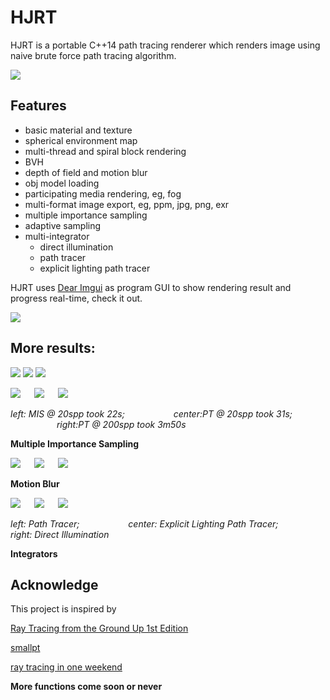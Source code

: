 # HJRT

HJRT is a portable C++14 path tracing renderer which renders image using naive brute force path tracing algorithm.

![](log/img/demo.gif)

## Features

+ basic material and texture
+ spherical environment map
+ multi-thread and spiral block rendering
+ BVH 
+ depth of field and motion blur
+ obj model loading 
+ participating media rendering, eg, fog 
+ multi-format image export, eg, ppm, jpg, png, exr
+ multiple importance sampling
+ adaptive sampling
+ multi-integrator
  + direct illumination
  + path tracer
  + explicit lighting path tracer

HJRT uses [Dear Imgui](https://github.com/ocornut/imgui) as program GUI to show rendering result and progress real-time, check it out.

![](log/img/huajigeUI.png)

## More results:

![](log/img/castle.png) ![](log/img/Toasters.png) ![](log/img/shaderball.png)


![](log/img/diamondMIS.png) &emsp; ![](log/img/diamondPTLow.png) &emsp; ![](log/img/diamondPTHigh.png) 
 
*left: MIS @ 20spp took 22s; &emsp;&emsp;&emsp;&emsp;&emsp; center:PT @ 20spp took 31s; &emsp;&emsp;&emsp;&emsp;&emsp; right:PT @ 200spp took 3m50s*

**Multiple Importance Sampling**

![](log/img/motionBlur1.png) &emsp; ![](log/img/motionBlur2.png) &emsp; ![](log/img/motionBlur3.png) 

**Motion Blur**

![](log/img/integratorPT.png) &emsp; ![](log/img/integratorEL.png) &emsp; ![](log/img/integratorDI.png) 
 
*left: Path Tracer; &emsp;&emsp;&emsp;&emsp;&emsp; center: Explicit Lighting Path Tracer; &emsp;&emsp;&emsp;&emsp;&emsp; right: Direct Illumination*

**Integrators**

##  Acknowledge

This project is inspired by

[Ray Tracing from the Ground Up 1st Edition](https://www.amazon.com/Ray-Tracing-Ground-Kevin-Suffern-ebook-dp-B01E6SGV8Q/dp/B01E6SGV8Q/ref=mt_kindle?_encoding=UTF8&me=&qid=1191938342)

[smallpt](http://www.kevinbeason.com/smallpt/)

[ray tracing in one weekend](https://github.com/petershirley/raytracinginoneweekend)

**More functions come soon or never**


